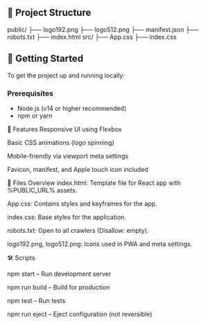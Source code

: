## 📁 Project Structure
public/
├── logo192.png
├── logo512.png
├── manifest.json
├── robots.txt
├── index.html
src/
├── App.css
├── index.css

## 🚀 Getting Started

To get the project up and running locally:

### Prerequisites

- Node.js (v14 or higher recommended)
- npm or yarn

🧾 Features
Responsive UI using Flexbox

Basic CSS animations (logo spinning)

Mobile-friendly via viewport meta settings

Favicon, manifest, and Apple touch icon included

📄 Files Overview
index.html: Template file for React app with %PUBLIC_URL% assets.

App.css: Contains styles and keyframes for the app.

index.css: Base styles for the application.

robots.txt: Open to all crawlers (Disallow: empty).

logo192.png, logo512.png: Icons used in PWA and meta settings.

🛠 Scripts

npm start – Run development server

npm run build – Build for production

npm test – Run tests

npm run eject – Eject configuration (not reversible)
